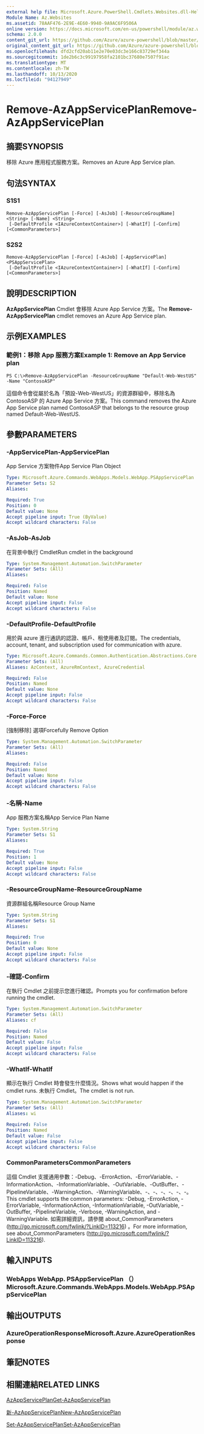 ```yaml
---
external help file: Microsoft.Azure.PowerShell.Cmdlets.Websites.dll-Help.xml
Module Name: Az.Websites
ms.assetid: 78AAF476-2E9E-4E60-9940-9A9AC6F9506A
online version: https://docs.microsoft.com/en-us/powershell/module/az.websites/remove-azappserviceplan
schema: 2.0.0
content_git_url: https://github.com/Azure/azure-powershell/blob/master/src/Websites/Websites/help/Remove-AzAppServicePlan.md
original_content_git_url: https://github.com/Azure/azure-powershell/blob/master/src/Websites/Websites/help/Remove-AzAppServicePlan.md
ms.openlocfilehash: dfd2cfd20ab11e2e70e03dc3e166c83729ef344a
ms.sourcegitcommit: 1de2b6c3c99197958fa2101bc37680e7507f91ac
ms.translationtype: MT
ms.contentlocale: zh-TW
ms.lasthandoff: 10/13/2020
ms.locfileid: "94127949"
---
```

# <span data-ttu-id="ca1ac-101">Remove-AzAppServicePlan</span><span class="sxs-lookup"><span data-stu-id="ca1ac-101">Remove-AzAppServicePlan</span></span>

## <span data-ttu-id="ca1ac-102">摘要</span><span class="sxs-lookup"><span data-stu-id="ca1ac-102">SYNOPSIS</span></span>
<span data-ttu-id="ca1ac-103">移除 Azure 應用程式服務方案。</span><span class="sxs-lookup"><span data-stu-id="ca1ac-103">Removes an Azure App Service plan.</span></span>

## <span data-ttu-id="ca1ac-104">句法</span><span class="sxs-lookup"><span data-stu-id="ca1ac-104">SYNTAX</span></span>

### <span data-ttu-id="ca1ac-105">S1</span><span class="sxs-lookup"><span data-stu-id="ca1ac-105">S1</span></span>
```
Remove-AzAppServicePlan [-Force] [-AsJob] [-ResourceGroupName] <String> [-Name] <String>
 [-DefaultProfile <IAzureContextContainer>] [-WhatIf] [-Confirm] [<CommonParameters>]
```

### <span data-ttu-id="ca1ac-106">S2</span><span class="sxs-lookup"><span data-stu-id="ca1ac-106">S2</span></span>
```
Remove-AzAppServicePlan [-Force] [-AsJob] [-AppServicePlan] <PSAppServicePlan>
 [-DefaultProfile <IAzureContextContainer>] [-WhatIf] [-Confirm] [<CommonParameters>]
```

## <span data-ttu-id="ca1ac-107">說明</span><span class="sxs-lookup"><span data-stu-id="ca1ac-107">DESCRIPTION</span></span>
<span data-ttu-id="ca1ac-108">**AzAppServicePlan** Cmdlet 會移除 Azure App Service 方案。</span><span class="sxs-lookup"><span data-stu-id="ca1ac-108">The **Remove-AzAppServicePlan** cmdlet removes an Azure App Service plan.</span></span>

## <span data-ttu-id="ca1ac-109">示例</span><span class="sxs-lookup"><span data-stu-id="ca1ac-109">EXAMPLES</span></span>

### <span data-ttu-id="ca1ac-110">範例1：移除 App 服務方案</span><span class="sxs-lookup"><span data-stu-id="ca1ac-110">Example 1: Remove an App Service plan</span></span>
```
PS C:\>Remove-AzAppServicePlan -ResourceGroupName "Default-Web-WestUS" -Name "ContosoASP"
```

<span data-ttu-id="ca1ac-111">這個命令會從屬於名為「預設-Web-WestUS」的資源群組中，移除名為 ContosoASP 的 Azure App Service 方案。</span><span class="sxs-lookup"><span data-stu-id="ca1ac-111">This command removes the Azure App Service plan named ContosoASP that belongs to the resource group named Default-Web-WestUS.</span></span>

## <span data-ttu-id="ca1ac-112">參數</span><span class="sxs-lookup"><span data-stu-id="ca1ac-112">PARAMETERS</span></span>

### <span data-ttu-id="ca1ac-113">-AppServicePlan</span><span class="sxs-lookup"><span data-stu-id="ca1ac-113">-AppServicePlan</span></span>
<span data-ttu-id="ca1ac-114">App Service 方案物件</span><span class="sxs-lookup"><span data-stu-id="ca1ac-114">App Service Plan Object</span></span>

```yaml
Type: Microsoft.Azure.Commands.WebApps.Models.WebApp.PSAppServicePlan
Parameter Sets: S2
Aliases:

Required: True
Position: 0
Default value: None
Accept pipeline input: True (ByValue)
Accept wildcard characters: False
```

### <span data-ttu-id="ca1ac-115">-AsJob</span><span class="sxs-lookup"><span data-stu-id="ca1ac-115">-AsJob</span></span>
<span data-ttu-id="ca1ac-116">在背景中執行 Cmdlet</span><span class="sxs-lookup"><span data-stu-id="ca1ac-116">Run cmdlet in the background</span></span>

```yaml
Type: System.Management.Automation.SwitchParameter
Parameter Sets: (All)
Aliases:

Required: False
Position: Named
Default value: None
Accept pipeline input: False
Accept wildcard characters: False
```

### <span data-ttu-id="ca1ac-117">-DefaultProfile</span><span class="sxs-lookup"><span data-stu-id="ca1ac-117">-DefaultProfile</span></span>
<span data-ttu-id="ca1ac-118">用於與 azure 進行通訊的認證、帳戶、租使用者及訂閱。</span><span class="sxs-lookup"><span data-stu-id="ca1ac-118">The credentials, account, tenant, and subscription used for communication with azure.</span></span>

```yaml
Type: Microsoft.Azure.Commands.Common.Authentication.Abstractions.Core.IAzureContextContainer
Parameter Sets: (All)
Aliases: AzContext, AzureRmContext, AzureCredential

Required: False
Position: Named
Default value: None
Accept pipeline input: False
Accept wildcard characters: False
```

### <span data-ttu-id="ca1ac-119">-Force</span><span class="sxs-lookup"><span data-stu-id="ca1ac-119">-Force</span></span>
<span data-ttu-id="ca1ac-120">[強制移除] 選項</span><span class="sxs-lookup"><span data-stu-id="ca1ac-120">Forcefully Remove Option</span></span>

```yaml
Type: System.Management.Automation.SwitchParameter
Parameter Sets: (All)
Aliases:

Required: False
Position: Named
Default value: None
Accept pipeline input: False
Accept wildcard characters: False
```

### <span data-ttu-id="ca1ac-121">-名稱</span><span class="sxs-lookup"><span data-stu-id="ca1ac-121">-Name</span></span>
<span data-ttu-id="ca1ac-122">App 服務方案名稱</span><span class="sxs-lookup"><span data-stu-id="ca1ac-122">App Service Plan Name</span></span>

```yaml
Type: System.String
Parameter Sets: S1
Aliases:

Required: True
Position: 1
Default value: None
Accept pipeline input: False
Accept wildcard characters: False
```

### <span data-ttu-id="ca1ac-123">-ResourceGroupName</span><span class="sxs-lookup"><span data-stu-id="ca1ac-123">-ResourceGroupName</span></span>
<span data-ttu-id="ca1ac-124">資源群組名稱</span><span class="sxs-lookup"><span data-stu-id="ca1ac-124">Resource Group Name</span></span>

```yaml
Type: System.String
Parameter Sets: S1
Aliases:

Required: True
Position: 0
Default value: None
Accept pipeline input: False
Accept wildcard characters: False
```

### <span data-ttu-id="ca1ac-125">-確認</span><span class="sxs-lookup"><span data-stu-id="ca1ac-125">-Confirm</span></span>
<span data-ttu-id="ca1ac-126">在執行 Cmdlet 之前提示您進行確認。</span><span class="sxs-lookup"><span data-stu-id="ca1ac-126">Prompts you for confirmation before running the cmdlet.</span></span>

```yaml
Type: System.Management.Automation.SwitchParameter
Parameter Sets: (All)
Aliases: cf

Required: False
Position: Named
Default value: False
Accept pipeline input: False
Accept wildcard characters: False
```

### <span data-ttu-id="ca1ac-127">-WhatIf</span><span class="sxs-lookup"><span data-stu-id="ca1ac-127">-WhatIf</span></span>
<span data-ttu-id="ca1ac-128">顯示在執行 Cmdlet 時會發生什麼情況。</span><span class="sxs-lookup"><span data-stu-id="ca1ac-128">Shows what would happen if the cmdlet runs.</span></span>
<span data-ttu-id="ca1ac-129">未執行 Cmdlet。</span><span class="sxs-lookup"><span data-stu-id="ca1ac-129">The cmdlet is not run.</span></span>

```yaml
Type: System.Management.Automation.SwitchParameter
Parameter Sets: (All)
Aliases: wi

Required: False
Position: Named
Default value: False
Accept pipeline input: False
Accept wildcard characters: False
```

### <span data-ttu-id="ca1ac-130">CommonParameters</span><span class="sxs-lookup"><span data-stu-id="ca1ac-130">CommonParameters</span></span>
<span data-ttu-id="ca1ac-131">這個 Cmdlet 支援通用參數：-Debug、-ErrorAction、-ErrorVariable、-InformationAction、-InformationVariable、-OutVariable、-OutBuffer、-PipelineVariable、-WarningAction、-WarningVariable、-、-、-、-、-、-。</span><span class="sxs-lookup"><span data-stu-id="ca1ac-131">This cmdlet supports the common parameters: -Debug, -ErrorAction, -ErrorVariable, -InformationAction, -InformationVariable, -OutVariable, -OutBuffer, -PipelineVariable, -Verbose, -WarningAction, and -WarningVariable.</span></span> <span data-ttu-id="ca1ac-132">如需詳細資訊，請參閱 about_CommonParameters (http://go.microsoft.com/fwlink/?LinkID=113216) 。</span><span class="sxs-lookup"><span data-stu-id="ca1ac-132">For more information, see about_CommonParameters (http://go.microsoft.com/fwlink/?LinkID=113216).</span></span>

## <span data-ttu-id="ca1ac-133">輸入</span><span class="sxs-lookup"><span data-stu-id="ca1ac-133">INPUTS</span></span>

### <span data-ttu-id="ca1ac-134">WebApps WebApp. PSAppServicePlan （）</span><span class="sxs-lookup"><span data-stu-id="ca1ac-134">Microsoft.Azure.Commands.WebApps.Models.WebApp.PSAppServicePlan</span></span>

## <span data-ttu-id="ca1ac-135">輸出</span><span class="sxs-lookup"><span data-stu-id="ca1ac-135">OUTPUTS</span></span>

### <span data-ttu-id="ca1ac-136">AzureOperationResponse</span><span class="sxs-lookup"><span data-stu-id="ca1ac-136">Microsoft.Azure.AzureOperationResponse</span></span>

## <span data-ttu-id="ca1ac-137">筆記</span><span class="sxs-lookup"><span data-stu-id="ca1ac-137">NOTES</span></span>

## <span data-ttu-id="ca1ac-138">相關連結</span><span class="sxs-lookup"><span data-stu-id="ca1ac-138">RELATED LINKS</span></span>

[<span data-ttu-id="ca1ac-139">AzAppServicePlan</span><span class="sxs-lookup"><span data-stu-id="ca1ac-139">Get-AzAppServicePlan</span></span>](./Get-AzAppServicePlan.md)

[<span data-ttu-id="ca1ac-140">新-AzAppServicePlan</span><span class="sxs-lookup"><span data-stu-id="ca1ac-140">New-AzAppServicePlan</span></span>](./New-AzAppServicePlan.md)

[<span data-ttu-id="ca1ac-141">Set-AzAppServicePlan</span><span class="sxs-lookup"><span data-stu-id="ca1ac-141">Set-AzAppServicePlan</span></span>](./Set-AzAppServicePlan.md)



